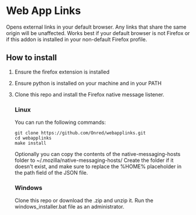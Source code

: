# Web App Links

Opens external links in your default browser. Any links that share the same origin will be unaffected.
Works best if your default browser is not Firefox or if this addon is installed in your non-default Firefox profile.

## How to install
1. Ensure the firefox extension is installed
2. Ensure python is installed on your machine and in your PATH
3. Clone this repo and install the Firefox native message listener.

   ### Linux
   You can run the following commands:
   ```
   git clone https://github.com/Onred/webapplinks.git
   cd webapplinks
   make install
   ```
    Optionally you can copy the contents of the native-messaging-hosts folder to ~/.mozilla/native-messaging-hosts/
    Create the folder if it doesn't exist, and make sure to replace the %HOME% placeholder in the path field of the JSON file.

   ### Windows
   Clone this repo or download the .zip and unzip it. Run the windows_installer.bat file as an administrator.